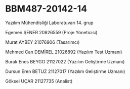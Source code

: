 # BBM487-20142-14
Yazılım Mühendisliği Laboratuvarı 14. grup

Egemen ŞENER         20826559   (Proje Yöneticisi)

Murat AYBEY          21076906   (Tasarımcı)

Mehmed Can DEMİREL   21026892   (Yazılım Test Uzmanı)

Burak Enes BEYGO     21127022   (Yazılım Geliştirme Uzmanı)

Dursun Eren BETUZ    21127017   (Yazılım Geliştirme Uzmanı)

Göksel UÇAR          21127735   (Analist)

